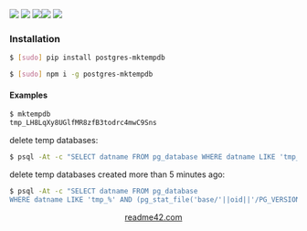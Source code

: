 <!--
https://readme42.com
-->



[![](https://img.shields.io/badge/OS-Unix-blue.svg?longCache=True)]()
[![](https://img.shields.io/pypi/v/postgres-mktempdb.svg?maxAge=3600)](https://pypi.org/project/postgres-mktempdb/)
[![](https://img.shields.io/npm/v/postgres-mktempdb.svg?maxAge=3600)](https://www.npmjs.com/package/postgres-mktempdb)[![](https://img.shields.io/badge/License-Unlicense-blue.svg?longCache=True)](https://unlicense.org/)
[![](https://github.com/andrewp-as-is/postgres-mktempdb/workflows/tests42/badge.svg)](https://github.com/andrewp-as-is/postgres-mktempdb/actions)

### Installation
```bash
$ [sudo] pip install postgres-mktempdb
```

```bash
$ [sudo] npm i -g postgres-mktempdb
```

#### Examples
```bash
$ mktempdb
tmp_LH8LqXy8UGlfMR8zfB3todrc4mwC9Sns
```

delete temp databases:
```bash
$ psql -At -c "SELECT datname FROM pg_database WHERE datname LIKE 'tmp_%'" | xargs -L 1 dropdb
```

delete temp databases created more than 5 minutes ago:
```bash
$ psql -At -c "SELECT datname FROM pg_database
WHERE datname LIKE 'tmp_%' AND (pg_stat_file('base/'||oid||'/PG_VERSION')).modification<now()+interval '5 minutes'" | xargs -L 1 dropdb
```

<p align="center">
    <a href="https://readme42.com/">readme42.com</a>
</p>
